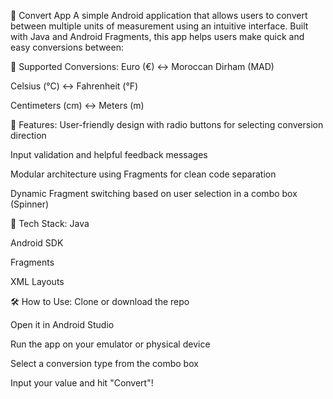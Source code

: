 📱 Convert App
A simple Android application that allows users to convert between multiple units of measurement using an intuitive interface. Built with Java and Android Fragments, this app helps users make quick and easy conversions between:

🔄 Supported Conversions:
Euro (€) ↔ Moroccan Dirham (MAD)

Celsius (°C) ↔ Fahrenheit (°F)

Centimeters (cm) ↔ Meters (m)

🎯 Features:
User-friendly design with radio buttons for selecting conversion direction

Input validation and helpful feedback messages

Modular architecture using Fragments for clean code separation

Dynamic Fragment switching based on user selection in a combo box (Spinner)

🚀 Tech Stack:
Java

Android SDK

Fragments

XML Layouts

🛠️ How to Use:
Clone or download the repo

Open it in Android Studio

Run the app on your emulator or physical device

Select a conversion type from the combo box

Input your value and hit "Convert"!
